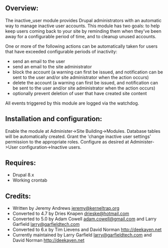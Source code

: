 
Overview:
--------
The inactive_user module provides Drupal administrators with an automatic
way to manage inactive user accounts.  This module has two goals:  to help
keep users coming back to your site by reminding them when they've been away
for a configurable period of time, and to cleanup unused accounts.

One or more of the following actions can be automatically taken for users that
have exceeded configurable periods of inactivity:
  - send an email to the user
  - send an email to the site administrator
  - block the account (a warning can first be issued, and notification can
     be sent to the user and/or site administrator when the action occurs)
  - delete the account (a warning can first be issued, and notification can
     be sent to the user and/or site administrator when the action occurs)
  - optionally prevent deletion of user that have created site content

All events triggered by this module are logged via the watchdog.


Installation and configuration:
------------------------------
Enable the module at Administer->Site Building->Modules.
Database tables will be automatically created.
Grant the 'change inactive user settings' permission to the appropriate roles.
Configure as desired at Administer->User configuration->Inactive users.


Requires:
--------
 - Drupal 8.x
 - Working crontab


Credits:
-------
 - Written by Jeremy Andrews <jeremy@kerneltrap.org>
 - Converted to 4.7 by Dries Knapen <drieske@hotmail.com>
 - Converted to 5.0 by Adam Cowell <adam.cowell@gmail.com> and Larry Garfield <larry@garfieldtech.com>
 - Converted to 6.x by Tim Lievens and David Norman <http://deekayen.net>
 - Currently maintained by Larry Garfield <larry@garfieldtech.com> and David Norman <http://deekayen.net>
